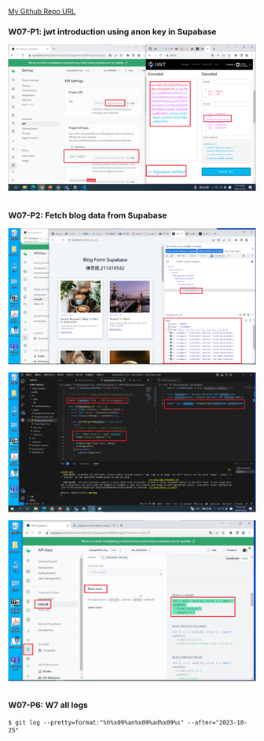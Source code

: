 [My Github Repo URL](https://github.com/George0113/1121-wp1-demo-211410542.git)

### W07-P1: jwt introduction using anon key in Supabase

![](w07-p1.png)

```

```

### W07-P2: Fetch blog data from Supabase

![](w07-p2-1.png)

![](w07-p2-2.png)

![](w07-p2-3.png)

```

```

### W07-P6: W7 all logs

```
$ git log --pretty=format:"%h%x09%an%x09%ad%x09%s" --after="2023-10-25"

```
